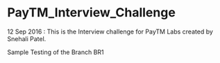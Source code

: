 # PayTM_Interview_Challenge
12 Sep 2016 : This is the Interview challenge for PayTM Labs created by Snehali Patel.

Sample Testing of the Branch BR1 
